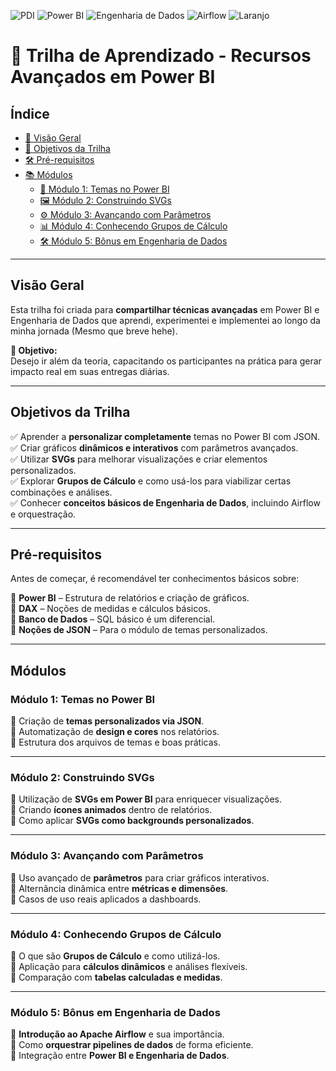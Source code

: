 ![PDI](https://img.shields.io/badge/PDI-purple)
![Power BI](https://img.shields.io/badge/Power_BI-yellow)
![Engenharia de Dados](https://img.shields.io/badge/Engenharia_de_Dados-blue)
![Airflow](https://img.shields.io/badge/Airflow-red)
![Laranjo](https://img.shields.io/badge/Laranjo-orange?logo=adguard&logoColor=white)

# 🚀 Trilha de Aprendizado - Recursos Avançados em Power BI

## Índice

- [📌 Visão Geral](#visão-geral)
- [🎯 Objetivos da Trilha](#objetivos-da-trilha)
- [🛠 Pré-requisitos](#pré-requisitos)
- [📚 Módulos](#módulos)
  - [🎨 Módulo 1: Temas no Power BI](#módulo-1-temas-no-power-bi)
  - [🖼️ Módulo 2: Construindo SVGs](#módulo-2-construindo-svgs)
  - [⚙️ Módulo 3: Avançando com Parâmetros](#módulo-3-avançando-com-parâmetros)
  - [📊 Módulo 4: Conhecendo Grupos de Cálculo](#módulo-4-conhecendo-grupos-de-cálculo)
  - [🛠️ Módulo 5: Bônus em Engenharia de Dados](#módulo-5-bônus-em-engenharia-de-dados)

---

## Visão Geral
Esta trilha foi criada para **compartilhar técnicas avançadas** em Power BI e Engenharia de Dados que aprendi, experimentei e implementei ao longo da minha jornada (Mesmo que breve hehe).  

**🚀 Objetivo:**  
Desejo ir além da teoria, capacitando os participantes na prática para gerar impacto real em suas entregas diárias.

---

## Objetivos da Trilha 
✅ Aprender a **personalizar completamente** temas no Power BI com JSON.  
✅ Criar gráficos **dinâmicos e interativos** com parâmetros avançados.  
✅ Utilizar **SVGs** para melhorar visualizações e criar elementos personalizados.  
✅ Explorar **Grupos de Cálculo** e como usá-los para viabilizar certas combinações e análises.  
✅ Conhecer **conceitos básicos de Engenharia de Dados**, incluindo Airflow e orquestração. 

---

## Pré-requisitos
Antes de começar, é recomendável ter conhecimentos básicos sobre:  

🔹 **Power BI** – Estrutura de relatórios e criação de gráficos.  
🔹 **DAX** – Noções de medidas e cálculos básicos.  
🔹 **Banco de Dados** – SQL básico é um diferencial.  
🔹 **Noções de JSON** – Para o módulo de temas personalizados.  

---

## Módulos

### Módulo 1: Temas no Power BI  
🔹 Criação de **temas personalizados via JSON**.  
🔹 Automatização de **design e cores** nos relatórios.  
🔹 Estrutura dos arquivos de temas e boas práticas.  

---

### Módulo 2: Construindo SVGs
🔹 Utilização de **SVGs em Power BI** para enriquecer visualizações.  
🔹 Criando **ícones animados** dentro de relatórios.  
🔹 Como aplicar **SVGs como backgrounds personalizados**.  

---

### Módulo 3: Avançando com Parâmetros
🔹 Uso avançado de **parâmetros** para criar gráficos interativos.  
🔹 Alternância dinâmica entre **métricas e dimensões**.  
🔹 Casos de uso reais aplicados a dashboards.  

---

### Módulo 4: Conhecendo Grupos de Cálculo
🔹 O que são **Grupos de Cálculo** e como utilizá-los.  
🔹 Aplicação para **cálculos dinâmicos** e análises flexíveis.  
🔹 Comparação com **tabelas calculadas e medidas**.  

---

### Módulo 5: Bônus em Engenharia de Dados
🔹 **Introdução ao Apache Airflow** e sua importância.  
🔹 Como **orquestrar pipelines de dados** de forma eficiente.  
🔹 Integração entre **Power BI e Engenharia de Dados**.  